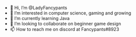 - 👋 Hi, I’m @LadyFancypants
- 👀 I’m interested in computer science, gaming and growing
- 🌱 I’m currently learning Java
- 💞️ I’m looking to collaborate on beginner game design
- 📫 How to reach me on discord at Fancypants#8923 

<!---
LadyFancypants/LadyFancypants is a ✨ special ✨ repository because its `README.md` (this file) appears on your GitHub profile.
You can click the Preview link to take a look at your changes.
--->
